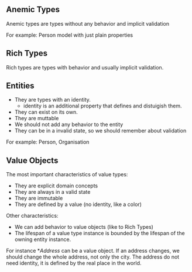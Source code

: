 ﻿## Anemic Types

Anemic types are types without any behavior and implicit validation

For example: Person model with just plain properties

## Rich Types

Rich types are types with behavior and usually implicit validation.

## Entities 

- They are types with an identity. 
    - identity is an additional property that defines and distuigish them.
- They can exist on its own. 
- They are muttable 
- We should not add any behavior to the entity
- They can be in a invalid state, so we should remember about validation

For example: Person, Organisation

## Value Objects

The most important characteristics of value types:
- They are explicit domain concepts
- They are always in a valid state
- They are immutable
- They are defined by a value (no identity, like a color)

Other characteristics:
- We can add behavior to value objects (like to Rich Types)
- The lifespan of a value type instance is bounded by the lifespan of the owning entity instance.

For instance **Address* can be a value object. 
If an address changes, we should change the whole address, not only the city.
The address do not need identity, it is defined by the real place in the world.

